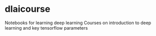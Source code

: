 # dlaicourse
Notebooks for learning deep learning
Courses on introduction to deep learning and key tensorflow parameters
